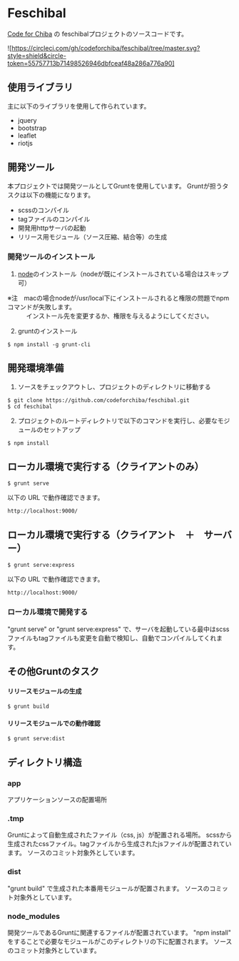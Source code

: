 # Feschibal

[Code for Chiba](http://code4chiba.org) の feschibalプロジェクトのソースコードです。

![https://circleci.com/gh/codeforchiba/feschibal/tree/master.svg?style=shield&circle-token=55757713b71498526946dbfceaf48a286a776a90]

## 使用ライブラリ

主に以下のライブラリを使用して作られています。

- jquery
- bootstrap
- leaflet
- riotjs

## 開発ツール

本プロジェクトでは開発ツールとしてGruntを使用しています。
Gruntが担うタスクは以下の機能になります。

- scssのコンパイル
- tagファイルのコンパイル
- 開発用httpサーバの起動
- リリース用モジュール（ソース圧縮、結合等）の生成

### 開発ツールのインストール

1. [node](https://nodejs.org/)のインストール（nodeが既にインストールされている場合はスキップ可）

※注　macの場合nodeが/usr/local下にインストールされると権限の問題でnpmコマンドが失敗します。    
　　　インストール先を変更するか、権限を与えるようにしてください。

2. gruntのインストール

```
$ npm install -g grunt-cli
```

## 開発環境準備

1. ソースをチェックアウトし、プロジェクトのディレクトリに移動する

```
$ git clone https://github.com/codeforchiba/feschibal.git
$ cd feschibal
```

2. プロジェクトのルートディレクトリで以下のコマンドを実行し、必要なモジュールのセットアップ

```
$ npm install
```

## ローカル環境で実行する（クライアントのみ）

```
$ grunt serve
```

以下の URL で動作確認できます。

    http://localhost:9000/

## ローカル環境で実行する（クライアント　＋　サーバー）

```
$ grunt serve:express
```

以下の URL で動作確認できます。

    http://localhost:9000/

### ローカル環境で開発する

"grunt serve" or "grunt serve:express" で、サーバを起動している最中はscssファイルもtagファイルも変更を自動で検知し、自動でコンパイルしてくれます。

## その他Gruntのタスク

#### リリースモジュールの生成

```
$ grunt build
```

#### リリースモジュールでの動作確認

```
$ grunt serve:dist
```

## ディレクトリ構造

### app

アプリケーションソースの配置場所

### .tmp

Gruntによって自動生成されたファイル（css, js）が配置される場所。
scssから生成されたcssファイル。tagファイルから生成されたjsファイルが配置されています。
ソースのコミット対象外としています。

### dist

"grunt build" で生成された本番用モジュールが配置されます。
ソースのコミット対象外としています。

### node_modules

開発ツールであるGruntに関連するファイルが配置されています。
"npm install" をすることで必要なモジュールがこのディレクトリの下に配置されます。
ソースのコミット対象外としています。
